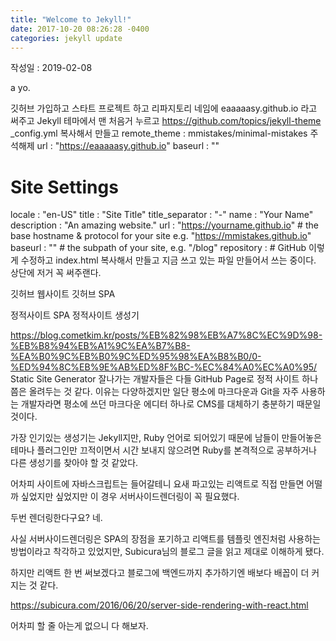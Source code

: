 ```yaml
---
title: "Welcome to Jekyll!"
date: 2017-10-20 08:26:28 -0400
categories: jekyll update
---
```


작성일 : 2019-02-08

a yo.

깃허브 가입하고 
스타트 프로젝트 하고
리파지토리 네임에 eaaaaasy.github.io 라고 써주고
Jekyll 테마에서 맨 처음거 누르고 https://github.com/topics/jekyll-theme
_config.yml 복사해서 만들고
remote_theme : mmistakes/minimal-mistakes 주석해제
url                      : "https://eaaaaasy.github.io"
baseurl                  : ""
# Site Settings
locale                   : "en-US"
title                    : "Site Title"
title_separator          : "-"
name                     : "Your Name"
description              : "An amazing website."
url                      : "https://yourname.github.io" # the base hostname & protocol for your site e.g. "https://mmistakes.github.io"
baseurl                  : "" # the subpath of your site, e.g. "/blog"
repository               : # GitHub
이렇게 수정하고
index.html 복사해서 만들고
지금 쓰고 있는 파일 만들어서 쓰는 중이다.
상단에 
저거 꼭 써주랜다.

깃허브 웹사이트
깃허브 SPA

정적사이트
SPA
정적사이트 생성기

https://blog.cometkim.kr/posts/%EB%82%98%EB%A7%8C%EC%9D%98-%EB%B8%94%EB%A1%9C%EA%B7%B8-%EA%B0%9C%EB%B0%9C%ED%95%98%EA%B8%B0/0-%ED%94%8C%EB%9E%AB%ED%8F%BC-%EC%84%A0%EC%A0%95/
Static Site Generator
잘나가는 개발자들은 다들 GitHub Page로 정적 사이트 하나쯤은 올려두는 것 같다. 이유는 다양하겠지만 일단 평소에 마크다운과 Git을 자주 사용하는 개발자라면 평소에 쓰던 마크다운 에디터 하나로 CMS를 대체하기 충분하기 때문일 것이다.

가장 인기있는 생성기는 Jekyll지만, Ruby 언어로 되어있기 때문에 남들이 만들어놓은 테마나 플러그인만 끄적이면서 시간 보내지 않으려면 Ruby를 본격적으로 공부하거나 다른 생성기를 찾아야 할 것 같았다.

어차피 사이트에 자바스크립트는 들어갈테니 요새 파고있는 리액트로 직접 만들면 어떨까 싶었지만 싶었지만 이 경우 서버사이드렌더링이 꼭 필요했다.

두번 렌더링한다구요? 네.

사실 서버사이드렌더링은 SPA의 장점을 포기하고 리액트를 템플릿 엔진처럼 사용하는 방법이라고 착각하고 있었지만, Subicura님의 블로그 글을 읽고 제대로 이해하게 됐다.

하지만 리액트 한 번 써보겠다고 블로그에 백엔드까지 추가하기엔 배보다 배꼽이 더 커지는 것 같다.

https://subicura.com/2016/06/20/server-side-rendering-with-react.html


어차피 할 줄 아는게 없으니 다 해보자.
